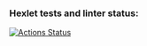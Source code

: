 ### Hexlet tests and linter status:
[![Actions Status](https://github.com/dmitryShirokov2098/frontend-project-44/workflows/hexlet-check/badge.svg)](https://github.com/dmitryShirokov2098/frontend-project-44/actions)